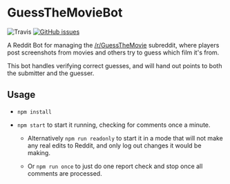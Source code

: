# GuessTheMovieBot
![Travis](https://img.shields.io/travis/com/Murreey/GuessTheMovieBot.svg?logo=travis)
[![GitHub issues](https://img.shields.io/github/issues/Murreey/GuessTheMovieBot.svg?style=flat)](https://github.com/Murreey/GuessTheMovieBot/issues)

A Reddit Bot for managing the [/r/GuessTheMovie](https://www.reddit.com/r/GuessTheMovie) subreddit, where players post screenshots from movies and others try to guess which film it's from. 

This bot handles verifying correct guesses, and will hand out points to both the submitter and the guesser.

## Usage

- `npm install`
- `npm start` to start it running, checking for comments once a minute.

    - Alternatively `npm run readonly` to start it in a mode that will not make any real edits to Reddit, and only log out changes it would be making.

    - Or `npm run once` to just do one report check and stop once all comments are processed.

